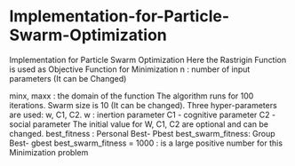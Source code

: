 # Implementation-for-Particle-Swarm-Optimization
Implementation for Particle Swarm Optimization
Here the Rastrigin Function is used as Objective Function for Minimization
n : number of input parameters (It can be Changed)

minx, maxx : the domain of the function
The algorithm runs for 100 iterations.
Swarm size is 10 (It can be changed).
Three hyper-parameters are used: w, C1, C2.
w : inertion parameter
C1 - cognitive parameter
C2 - social parameter
The initial value for W, C1, C2 are optional and can be changed.
best_fitness : Personal Best- Pbest
best_swarm_fitness: Group Best- gbest
best_swarm_fitness = 1000 : is a large positive number for this Minimization problem
